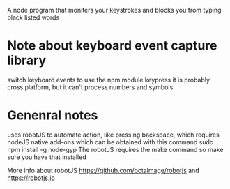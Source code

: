A node program that moniters your keystrokes and blocks you from typing black listed words



# Note about keyboard event capture library
switch keyboard events to use the npm module keypress
it is probably cross platform, but it can't process numbers and symbols


# Genenral notes
uses robotJS to automate action, like pressing backspace, which requires nodeJS native add-ons
which can be obtained with this command
    sudo npm install -g node-gyp
The robotJS requires the make command so make sure you have that installed

More info about robotJS https://github.com/octalmage/robotjs and https://robotjs.io
